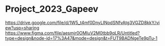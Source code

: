 # Project_2023_Gapeev
https://drive.google.com/file/d/1W5_t4mf0DnyLINodSNfvAtg3VGZD8kkY/view?usp=sharing
https://www.figma.com/file/aesmjr0OMIuV2M0tbb9qLR/Untitled?type=design&node-id=17%3A47&mode=design&t=FUT9BADNgeTe9pTu-1
